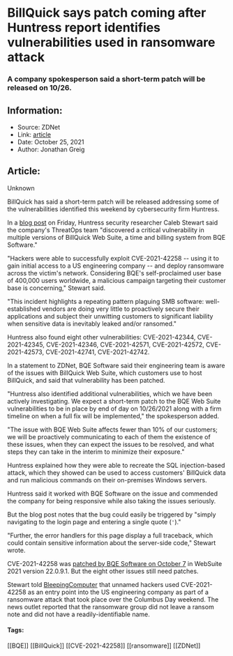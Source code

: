 # BillQuick says patch coming after Huntress report identifies vulnerabilities used in ransomware attack
### A company spokesperson said a short-term patch will be released on 10/26.

## Information:
+ Source: ZDNet
+ Link: [article](https://www.zdnet.com/article/billquick-says-patch-coming-after-huntress-report-identifies-vulnerabilities-used-for-ransomware/)
+ Date: October 25, 2021
+ Author: Jonathan Greig


## Article:
Unknown

BillQuick has said a short-term patch will be released addressing some of the vulnerabilities identified this weekend by cybersecurity firm Huntress. 

In a [blog post](https://www.huntress.com/blog/threat-advisory-hackers-are-exploiting-a-vulnerability-in-popular-billing-software-to-deploy-ransomware) on Friday, Huntress security researcher Caleb Stewart said the company's ThreatOps team "discovered a critical vulnerability in multiple versions of BillQuick Web Suite, a time and billing system from BQE Software." 

"Hackers were able to successfully exploit CVE-2021-42258 -- using it to gain initial access to a US engineering company -- and deploy ransomware across the victim's network. Considering BQE's self-proclaimed user base of 400,000 users worldwide, a malicious campaign targeting their customer base is concerning," Stewart said. 

"This incident highlights a repeating pattern plaguing SMB software: well-established vendors are doing very little to proactively secure their applications and subject their unwitting customers to significant liability when sensitive data is inevitably leaked and/or ransomed."

Huntress also found eight other vulnerabilities: CVE-2021-42344, CVE-2021-42345, CVE-2021-42346, CVE-2021-42571, CVE-2021-42572, CVE-2021-42573, CVE-2021-42741, CVE-2021-42742.

In a statement to ZDNet, BQE Software said their engineering team is aware of the issues with BillQuick Web Suite, which customers use to host BillQuick, and said that vulnerability has been patched. 

"Huntress also identified additional vulnerabilities, which we have been actively investigating. We expect a short-term patch to the BQE Web Suite vulnerabilities to be in place by end of day on 10/26/2021 along with a firm timeline on when a full fix will be implemented," the spokesperson added. 






"The issue with BQE Web Suite affects fewer than 10% of our customers; we will be proactively communicating to each of them the existence of these issues, when they can expect the issues to be resolved, and what steps they can take in the interim to minimize their exposure."

Huntress explained how they were able to recreate the SQL injection-based attack, which they showed can be used to access customers' BillQuick data and run malicious commands on their on-premises Windows servers.

Huntress said it worked with BQE Software on the issue and commended the company for being responsive while also taking the issues seriously.

But the blog post notes that the bug could easily be triggered by "simply navigating to the login page and entering a single quote (`'`)."

"Further, the error handlers for this page display a full traceback, which could contain sensitive information about the server-side code," Stewart wrote. 

CVE-2021-42258 was [patched by BQE Software on October 7](http://billquick.net/download/Support_Download/BQWS2021Upgrade/WebSuite2021LogFile_9_1.pdf) in WebSuite 2021 version 22.0.9.1. But the eight other issues still need patches. 

Stewart told [BleepingComputer](https://www.bleepingcomputer.com/news/security/hackers-used-billing-software-zero-day-to-deploy-ransomware/) that unnamed hackers used CVE-2021-42258 as an entry point into the US engineering company as part of a ransomware attack that took place over the Columbus Day weekend. The news outlet reported that the ransomware group did not leave a ransom note and did not have a readily-identifiable name.





#### Tags:
[[BQE]] [[BillQuick]] [[CVE-2021-42258]] [[ransomware]] [[ZDNet]]
